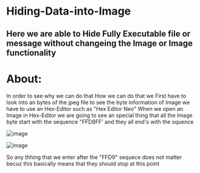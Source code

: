 # Hiding-Data-into-Image

## Here we are able to Hide Fully Executable file or message without changeing the Image or Image functionality 
# About:
In order to see why we can do that How we can do that we First have to look into an bytes of the jpeg file to see the byte information of Image we have to use an Hex-Editor such as "Hex Editor Neo" 
When we open an Image in Hex-Editor we are going to see an special thing that all the Image byte start with the sequence "FFD8FF' and they all end's with the squence

![image](https://user-images.githubusercontent.com/89124523/134191315-b49b6673-478e-42d2-9e4b-01fb8806af9c.png)

![image](https://user-images.githubusercontent.com/89124523/134191472-23bdd04e-498e-469f-9af1-5cd8b931ad82.png)

So any thhing that we enter after the "FFD9" sequece does not matter becuz this basically means that they should stop at this point 
